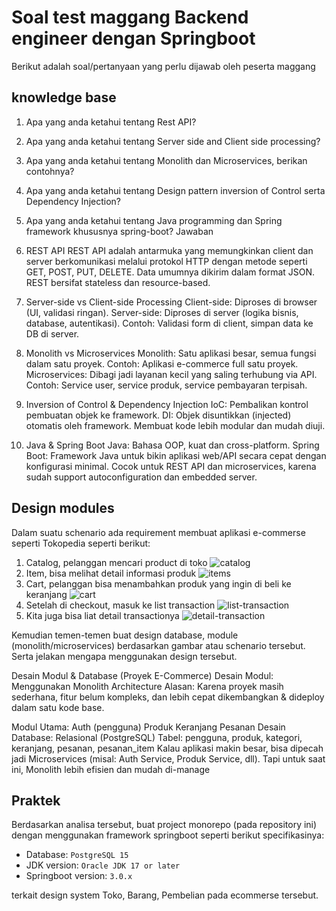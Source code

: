 # Soal test maggang Backend engineer dengan Springboot

Berikut adalah soal/pertanyaan yang perlu dijawab oleh peserta maggang

## knowledge base

1. Apa yang anda ketahui tentang Rest API?
2. Apa yang anda ketahui tentang Server side and Client side processing?
3. Apa yang anda ketahui tentang Monolith dan Microservices, berikan contohnya?
4. Apa yang anda ketahui tentang Design pattern inversion of Control serta Dependency Injection?
5. Apa yang anda ketahui tentang Java programming dan Spring framework khususnya spring-boot?
   Jawaban
1. REST API
REST API adalah antarmuka yang memungkinkan client dan server berkomunikasi melalui protokol HTTP dengan metode seperti GET, POST, PUT, DELETE. 
Data umumnya dikirim dalam format JSON. REST bersifat stateless dan resource-based.

2. Server-side vs Client-side Processing
Client-side: Diproses di browser (UI, validasi ringan).
Server-side: Diproses di server (logika bisnis, database, autentikasi).
Contoh: Validasi form di client, simpan data ke DB di server.

3. Monolith vs Microservices
Monolith: Satu aplikasi besar, semua fungsi dalam satu proyek.
Contoh: Aplikasi e-commerce full satu proyek.
Microservices: Dibagi jadi layanan kecil yang saling terhubung via API.
Contoh: Service user, service produk, service pembayaran terpisah.

4. Inversion of Control & Dependency Injection
IoC: Pembalikan kontrol pembuatan objek ke framework.
DI: Objek disuntikkan (injected) otomatis oleh framework.
Membuat kode lebih modular dan mudah diuji.

5. Java & Spring Boot
Java: Bahasa OOP, kuat dan cross-platform.
Spring Boot: Framework Java untuk bikin aplikasi web/API secara cepat dengan konfigurasi minimal.
Cocok untuk REST API dan microservices, karena sudah support autoconfiguration dan embedded server.

## Design modules

Dalam suatu schenario ada requirement membuat aplikasi e-commerse seperti Tokopedia seperti berikut:

1. Catalog, pelanggan mencari product di toko
    ![catalog](imgs/catalog.png)
2. Item, bisa melihat detail informasi produk
    ![items](imgs/item.png)
3. Cart, pelanggan bisa menambahkan produk yang ingin di beli ke keranjang
    ![cart](imgs/cart.png)
4. Setelah di checkout, masuk ke list transaction
    ![list-transaction](imgs/list-transaction.png)
5. Kita juga bisa liat detail transactionya
    ![detail-transaction](imgs/detail-transaction.png)

Kemudian temen-temen buat design database, module (monolith/microservices) berdasarkan gambar atau schenario tersebut. Serta jelakan mengapa menggunakan design tersebut.

Desain Modul & Database (Proyek E-Commerce)
Desain Modul: Menggunakan Monolith Architecture
Alasan:
Karena proyek masih sederhana, fitur belum kompleks, dan lebih cepat dikembangkan & dideploy dalam satu kode base.

Modul Utama:
Auth (pengguna)
Produk
Keranjang
Pesanan
Desain Database: Relasional (PostgreSQL)
Tabel: pengguna, produk, kategori, keranjang, pesanan, pesanan_item
Kalau aplikasi makin besar, bisa dipecah jadi Microservices (misal: Auth Service, Produk Service, dll). Tapi untuk saat ini, Monolith lebih efisien dan mudah di-manage



## Praktek

Berdasarkan analisa tersebut, buat project monorepo (pada repository ini) dengan menggunakan framework springboot seperti berikut specifikasinya:

- Database: `PostgreSQL 15`
- JDK version: `Oracle JDK 17 or later`
- Springboot version: `3.0.x`

terkait design system Toko, Barang, Pembelian pada ecommerse tersebut.
